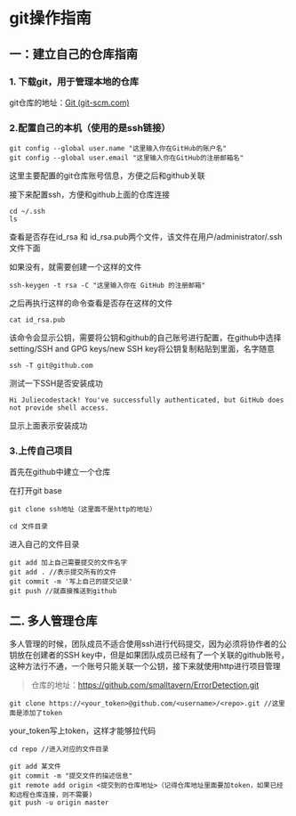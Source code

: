 # git操作指南

## 一：建立自己的仓库指南

### 1. 下载git，用于管理本地的仓库

git仓库的地址：[Git (git-scm.com)](https://git-scm.com/)

### 2.配置自己的本机（使用的是ssh链接）

```
git config --global user.name "这里输入你在GitHub的账户名"
git config --global user.email "这里输入你在GitHub的注册邮箱名"
```

这里主要配置的git仓库账号信息，方便之后和github关联

接下来配置ssh，方便和github上面的仓库连接

```
cd ~/.ssh 
ls
```

查看是否存在id_rsa 和 id_rsa.pub两个文件，该文件在用户/administrator/.ssh文件下面

如果没有，就需要创建一个这样的文件

```
ssh-keygen -t rsa -C "这里输入你在 GitHub 的注册邮箱"
```

之后再执行这样的命令查看是否存在这样的文件

```
cat id_rsa.pub
```

该命令会显示公钥，需要将公钥和github的自己账号进行配置，在github中选择setting/SSH and GPG keys/new SSH key将公钥复制粘贴到里面，名字随意

```
ssh -T git@github.com
```

测试一下SSH是否安装成功

```
Hi Juliecodestack! You've successfully authenticated, but GitHub does not provide shell access.
```

显示上面表示安装成功

### 3.上传自己项目

首先在github中建立一个仓库

在打开git base

```
git clone ssh地址（这里面不是http的地址）
```

```
cd 文件目录
```

进入自己的文件目录

```
git add 加上自己需要提交的文件名字
git add . //表示提交所有的文件
git commit -m '写上自己的提交记录'
git push //就直接推送到github
```

## 二. 多人管理仓库

多人管理的时候，团队成员不适合使用ssh进行代码提交，因为必须将协作者的公钥放在创建者的SSH key中，但是如果团队成员已经有了一个关联的github账号，这种方法行不通，一个账号只能关联一个公钥，接下来就使用http进行项目管理

> 仓库的地址：https://github.com/smalltavern/ErrorDetection.git

```
git clone https://<your_token>@github.com/<username>/<repo>.git //这里面是添加了token
```

your_token写上token，这样才能够拉代码

```
cd repo //进入对应的文件目录
```

```
git add 某文件
git commit -m "提交文件的描述信息"
git remote add origin <提交到的仓库地址>（记得仓库地址里面要加token，如果已经和远程仓库连接，则不需要)
git push -u origin master
```

